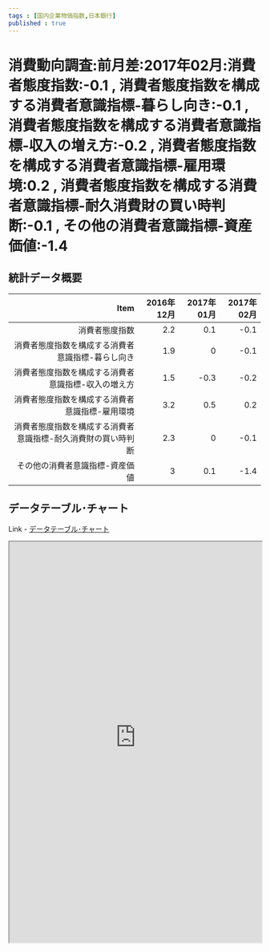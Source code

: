 ```yaml
--- 
tags : [国内企業物価指数,日本銀行] 
published : true
---
```

#  消費動向調査:前月差:2017年02月:消費者態度指数:-0.1 , 消費者態度指数を構成する消費者意識指標-暮らし向き:-0.1 , 消費者態度指数を構成する消費者意識指標-収入の増え方:-0.2 , 消費者態度指数を構成する消費者意識指標-雇用環境:0.2 , 消費者態度指数を構成する消費者意識指標-耐久消費財の買い時判断:-0.1 , その他の消費者意識指標-資産価値:-1.4
## 統計データ概要

	


|                                                          Item| 2016年12月| 2017年01月| 2017年02月|
|-------------------------------------------------------------:|----------:|----------:|----------:|
|                                                消費者態度指数|        2.2|        0.1|       -0.1|
|             消費者態度指数を構成する消費者意識指標-暮らし向き|        1.9|          0|       -0.1|
|           消費者態度指数を構成する消費者意識指標-収入の増え方|        1.5|       -0.3|       -0.2|
|               消費者態度指数を構成する消費者意識指標-雇用環境|        3.2|        0.5|        0.2|
| 消費者態度指数を構成する消費者意識指標-耐久消費財の買い時判断|        2.3|          0|       -0.1|
|                               その他の消費者意識指標-資産価値|          3|        0.1|       -1.4|




## データテーブル･チャート
Link - [データテーブル･チャート](http://knowledgevault.saecanet.com/charts/am-consulting.co.jp-consumerConfidenceSurvey.html)
<iframe src="http://knowledgevault.saecanet.com/charts/am-consulting.co.jp-consumerConfidenceSurvey.html" width="100%" height="800px"></iframe>
